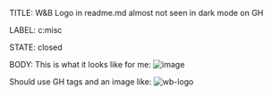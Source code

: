 TITLE:
W&B Logo in readme.md almost not seen in dark mode on GH

LABEL:
c:misc

STATE:
closed

BODY:
This is what it looks like for me:
![image](https://user-images.githubusercontent.com/7557205/145482243-071bc598-e494-4653-8e3d-9f8d1bb48dd8.png)

Should use GH tags and an image like:
![wb-logo](https://user-images.githubusercontent.com/7557205/145482442-da0c050e-e424-40f6-bd2f-30499d806413.png)



